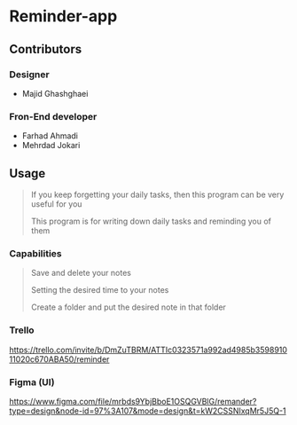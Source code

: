# Reminder-app

## Contributors
  ### Designer
  - Majid Ghashghaei
  ### Fron-End developer
  - Farhad Ahmadi
  - Mehrdad Jokari
## Usage
> If you keep forgetting your daily tasks, then this program can be very useful for you
> 
> This program is for writing down daily tasks and reminding you of them
  ### Capabilities
  > Save and delete your notes
> 
  > Setting the desired time to your notes
> 
  > Create a folder and put the desired note in that folder
> 

### Trello
https://trello.com/invite/b/DmZuTBRM/ATTIc0323571a992ad4985b359891011020c670ABA50/reminder
### Figma (UI)
https://www.figma.com/file/mrbds9YbjBboE1OSQGVBlG/remander?type=design&node-id=97%3A107&mode=design&t=kW2CSSNIxqMr5J5Q-1
